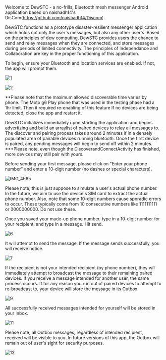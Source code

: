 
Welcome to DewSTC - a no-frills, Bluetooth mesh messenger Android application based on naishadh14's DisCom(https://github.com/naishadh14/Discom).

DewSTC functions as a prototype disaster-resilient messenger application which holds not only the user's messages, but also any other user's.
Based on the principles of dew computing, DewSTC provides users the chance to send and relay messages when they are connected, and store messages during periods of limited connectivity.
The principles of Independance and Collaboration are key in the proper functioning of this application.

To begin, ensure your Bluetooth and location services are enabled. If not, the app will prompt them. 

![1](https://github.com/Redbaron29/DewSTC/assets/95047781/0a389481-b9e6-40b1-b020-76b4aa4106d6)


![2](https://github.com/Redbaron29/DewSTC/assets/95047781/d95829d8-8b7f-49cf-a5ac-002bd825a611)


**Please note that the maximum allowed discoverable time varies by phone. 
The Moto g6 Play phone that was used in the testing phase had a 1hr limit. Then it required re-enabling of this feature
If no devices are being detected, close the app and restart it.

DewSTC initializes immediately upon starting the application and begins advertizing and build an arraylist of paired devices to relay all messages to. The discover and pairing process takes around 2 minutes if in a densely populated area of pairable devices running bluetooth. Once the first device is paired, any pending messages will begin to send off within 2 minutes.
***Please note, even though the DiscoverandConnectActivity has finished, more devices may still pair with yours.

Before sending your first message, please click on "Enter your phone number" and enter a 10-digit number (no dashes or special characters).

![IMG_4685](https://github.com/Redbaron29/DewSTC/assets/95047781/b0d4a6ef-4f06-45ac-81fc-cb47aa6c0b15)


Please note, this is just suppose to simulate a user's actual phone number. In the future, we aim to use the device's SIM card to extract the actual phone number.
Also, note that some 10-digit numbers cause sporadic errors to occur. These typically come from 10 consecutive numbers like 1111111111 or 0000000000. Do not use these.

Once you saved your made-up phone number, type in a 10-digit number for your recipient, and type in a message. Hit send.

![6](https://github.com/Redbaron29/DewSTC/assets/95047781/5c980e98-b964-4579-9340-67aaf94fd53c)


It will attempt to send the message.
If the message sends successfully, you will receive notice.

![7](https://github.com/Redbaron29/DewSTC/assets/95047781/6e45d4f1-a00a-453f-9de1-2db32157957e)


If the recipient is not your intended recipient (by phone number), they will immediately attempt to broadcast the message to their remaining paired devices. 
If you receive a message intended for another user, the same process occurs. If for any reason you run out of paired devices to attempt to re-broadcast to, your device will store the message in its Outbox.

![9](https://github.com/Redbaron29/DewSTC/assets/95047781/e5997141-19bd-4d68-ba7d-9f4709c0aed5)


All successfully received messages intended for yourself will be stored in your Inbox.

![11](https://github.com/Redbaron29/DewSTC/assets/95047781/1cf37b51-4093-4d3f-ad10-0ee7e76d0ac8)


Please note, all Outbox messages, regardless of intended recipient, received will be visible to you. In future versions of this app, the Outbox will remain out of user's sight for security purposes.

![12](https://github.com/Redbaron29/DewSTC/assets/95047781/a61376f9-3814-426e-95ca-70b9a0326205)


